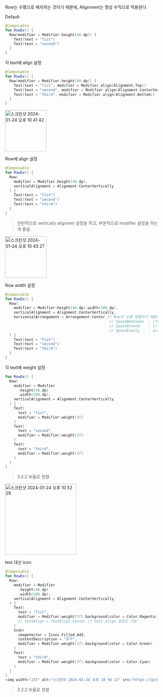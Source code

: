 Row는 수평으로 배치하는 것이기 때문에, Alignment는 항상 수직으로 적용된다.

Default
```kotlin
@Composable
fun RowEx() {
  Row(modifier = Modifier.height(40.dp)) {
    Text(text = "fist")
    Text(text = "second")
  }
}
```

각 text에 align 설정
```kotlin
@Composable
fun RowEx() {
  Row(modifier = Modifier.height(40.dp)) {
    Text(text = "fist", modifier = Modifier.align(Alignment.Top))
    Text(text = "second", modifier = Modifier.align(Alignment.CenterVertically))
    Text(text = "third", modifier = Modifier.align(Alignment.Bottom))
  }
}
```
<img width="136" alt="스크린샷 2024-01-24 오후 10 41 42" src="https://github.com/Chaebin-Park/Chaebin-Park.github.io/assets/64880435/8cd09846-71d8-4a02-8d87-5920694d2a74">

Row에 align 설정
```kotlin
@Composable
fun RowEx() {
  Row(
    modifier = Modifier.height(40.dp),
    verticalAlignment = Alignment.CenterVertically
  ) {
    Text(text = "fist")
    Text(text = "second")
    Text(text = "third")
  }
}
```
> 전반적으로 vertically alignmet 설정을 하고, 부분적으로 modifier 설정을 하는게 좋음
<img width="137" alt="스크린샷 2024-01-24 오후 10 43 27" src="https://github.com/Chaebin-Park/Chaebin-Park.github.io/assets/64880435/cba51fe3-1cb4-499a-a120-d80e20b387d4">

Row width 설정
```kotlin
@Composable
fun RowEx() {
  Row(
    modifier = Modifier.height(40.dp).width(200.dp),
    verticalAlignment = Alignment.CenterVertically,
    horizontalArrangement = Arrangement.Center // Row가 수평 정렬이기 때문에, 수평 방향 기준으로 정렬.
                                                // SpaceBeetween  : |처음 (공백) 중간 (공백) 맨 끝|
                                                // SpaceAround    : |(공백) 처음 (공백) 중간 (공백) 맨 끝 (공백)|
                                                // SpaceEvenly    : arround랑 같아보임..?
  ) {
    Text(text = "fist")
    Text(text = "second")
    Text(text = "third")
  }
}
```

각 text에 weight 설정
```kotlin
fun RowEx() {
  Row(
    modifier = Modifier
      .height(40.dp)
      .width(200.dp),
    verticalAlignment = Alignment.CenterVertically,
  ) {
    Text(
      text = "fist",
      modifier = Modifier.weight(3f)
    )
    Text(
      text = "second",
      modifier = Modifier.weight(2f)
    )
    Text(
      text = "third",
      modifier = Modifier.weight(3f)
    )
  }
}
```
> 3:2:2 비율로 정렬
<img width="234" alt="스크린샷 2024-01-24 오후 10 52 29" src="https://github.com/Chaebin-Park/Chaebin-Park.github.io/assets/64880435/e973e11c-3713-469e-a5f3-6b7a3e7875c4">

text 대신 icon
```kotlin
@Composable
fun RowEx() {
  Row(
    modifier = Modifier
      .height(40.dp)
      .width(200.dp),
    verticalAlignment = Alignment.CenterVertically,
  ) {
    Text(
      text = "fist",
      modifier = Modifier.weight(3f).background(color = Color.Magenta),
      // textAlign = TextAlign.Center // text align 설정도 가능
    )
    Icon(
      imageVector = Icons.Filled.Add,
      contentDescription = "추가",
      modifier = Modifier.weight(1f).background(color = Color.Green)
    )
    Text(
      text = "third",
      modifier = Modifier.weight(3f).background(color = Color.Cyan)
    )
  }
}
<img width="233" alt="스크린샷 2024-01-24 오후 10 56 13" src="https://github.com/Chaebin-Park/Chaebin-Park.github.io/assets/64880435/80f5a9a8-2d9e-498e-961b-6c4ffb15c566">

```
> 3:2:2 비율로 정렬




